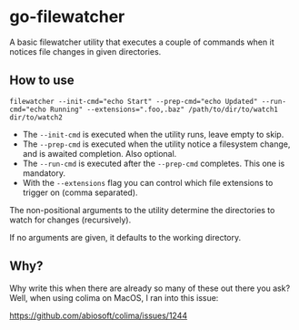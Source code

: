 # go-filewatcher

A basic filewatcher utility that executes a couple of commands when it notices file changes in given directories.

## How to use

`filewatcher --init-cmd="echo Start" --prep-cmd="echo Updated" --run-cmd="echo Running" --extensions=".foo,.baz" /path/to/dir/to/watch1 dir/to/watch2`

- The `--init-cmd` is executed when the utility runs, leave empty to skip.
- The `--prep-cmd` is executed when the utility notice a filesystem change, and is awaited completion. Also optional.
- The `--run-cmd` is executed after the `--prep-cmd` completes. This one is mandatory.
- With the `--extensions` flag you can control which file extensions to trigger on (comma separated).

The non-positional arguments to the utility determine the directories to watch for changes (recursively).

If no arguments are given, it defaults to the working directory.

## Why?

Why write this when there are already so many of these out there you ask? Well, when using colima on MacOS, I ran into this issue:

https://github.com/abiosoft/colima/issues/1244
